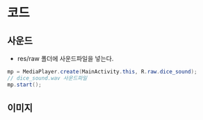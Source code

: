 # 코드
##  사운드
- res/raw 폴더에 사운드파일을 넣는다.
```java
mp = MediaPlayer.create(MainActivity.this, R.raw.dice_sound);
// dice_sound.wav 사운드파일
mp.start();
```

## 이미지
